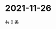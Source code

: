 # 2021-11-26

共 0 条

<!-- BEGIN WEIBO -->
<!-- 最后更新时间 Fri Nov 26 2021 01:15:54 GMT+0800 (China Standard Time) -->

<!-- END WEIBO -->
